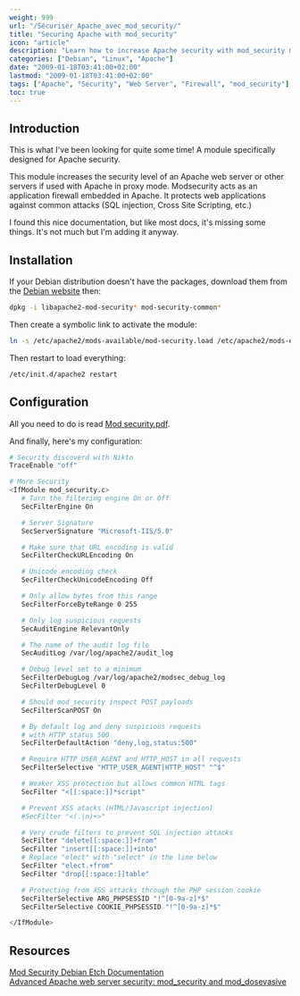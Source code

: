 ```yaml
---
weight: 999
url: "/Sécuriser_Apache_avec_mod_security/"
title: "Securing Apache with mod_security"
icon: "article"
description: "Learn how to increase Apache security with mod_security module, a web application firewall to protect against SQL injection, XSS and other common attacks."
categories: ["Debian", "Linux", "Apache"]
date: "2009-01-18T03:41:00+02:00"
lastmod: "2009-01-18T03:41:00+02:00"
tags: ["Apache", "Security", "Web Server", "Firewall", "mod_security"]
toc: true
---
```


## Introduction

This is what I've been looking for quite some time! A module specifically designed for Apache security.

This module increases the security level of an Apache web server or other servers if used with Apache in proxy mode. Modsecurity acts as an application firewall embedded in Apache. It protects web applications against common attacks (SQL injection, Cross Site Scripting, etc.)

I found this nice documentation, but like most docs, it's missing some things. It's not much but I'm adding it anyway.

## Installation

If your Debian distribution doesn't have the packages, download them from the [Debian website](https://www.debian.org) then:

```bash
dpkg -i libapache2-mod-security* mod-security-common*
```

Then create a symbolic link to activate the module:

```bash
ln -s /etc/apache2/mods-available/mod-security.load /etc/apache2/mods-enabled/
```

Then restart to load everything:

```bash
/etc/init.d/apache2 restart
```

## Configuration

All you need to do is read [Mod security.pdf](/pdf/mod_security.pdf).

And finally, here's my configuration:

```bash
# Security discoverd with Nikto
TraceEnable "off"

# More Security
<IfModule mod_security.c>
   # Turn the filtering engine On or Off
   SecFilterEngine On

   # Server Signature
   SecServerSignature "Microsoft-IIS/5.0"

   # Make sure that URL encoding is valid
   SecFilterCheckURLEncoding On

   # Unicode encoding check
   SecFilterCheckUnicodeEncoding Off

   # Only allow bytes from this range
   SecFilterForceByteRange 0 255

   # Only log suspicious requests
   SecAuditEngine RelevantOnly

   # The name of the audit log file
   SecAuditLog /var/log/apache2/audit_log

   # Debug level set to a minimum
   SecFilterDebugLog /var/log/apache2/modsec_debug_log
   SecFilterDebugLevel 0

   # Should mod_security inspect POST payloads
   SecFilterScanPOST On

   # By default log and deny suspicious requests
   # with HTTP status 500
   SecFilterDefaultAction "deny,log,status:500"

   # Require HTTP_USER_AGENT and HTTP_HOST in all requests
   SecFilterSelective "HTTP_USER_AGENT|HTTP_HOST" "^$"

   # Weaker XSS protection but allows common HTML tags
   SecFilter "<[[:space:]]*script"

   # Prevent XSS atacks (HTML/Javascript injection)
   #SecFilter "<(.|n)+>"

   # Very crude filters to prevent SQL injection attacks
   SecFilter "delete[[:space:]]+from"
   SecFilter "insert[[:space:]]+into"
   # Replace "elect" with "select" in the line below
   SecFilter "elect.+from"
   SecFilter "drop[[:space:]]table"

   # Protecting from XSS attacks through the PHP session cookie
   SecFilterSelective ARG_PHPSESSID "!^[0-9a-z]*$"
   SecFilterSelective COOKIE_PHPSESSID "!^[0-9a-z]*$"

</IfModule>
```

## Resources

[Mod Security Debian Etch Documentation](/pdf/modsecurity2_debian_etch.pdf)  
[Advanced Apache web server security: mod_security and mod_dosevasive](/pdf/mod_security_mod_dosevasive.pdf)